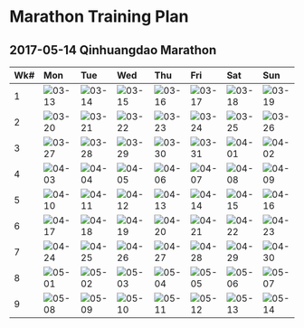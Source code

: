 # Marathon Training Plan
## 2017-05-14 Qinhuangdao Marathon
|Wk#|Mon|Tue|Wed|Thu|Fri|Sat|Sun|
|:--|:--|:--|:--|:--|:--|:--|:--|
|1|![03-13](https://img.shields.io/badge/03--13-rest-brightgreen.svg)|![03-14](https://img.shields.io/badge/03--14-5km-brightgreen.svg)|![03-15](https://img.shields.io/badge/03--15-5km-lightgrey.svg)|![03-16](https://img.shields.io/badge/03--16-5km-lightgrey.svg)|![03-17](https://img.shields.io/badge/03--17-rest-lightgrey.svg)|![03-18](https://img.shields.io/badge/03--18-10km-lightgrey.svg)|![03-19](https://img.shields.io/badge/03--19-train-lightgrey.svg)|
|2|![03-20](https://img.shields.io/badge/03--20-rest-lightgrey.svg)|![03-21](https://img.shields.io/badge/03--21-5km-lightgrey.svg)|![03-22](https://img.shields.io/badge/03--22-6km-lightgrey.svg)|![03-23](https://img.shields.io/badge/03--23-5km-lightgrey.svg)|![03-24](https://img.shields.io/badge/03--24-rest-lightgrey.svg)|![03-25](https://img.shields.io/badge/03--25-8km-lightgrey.svg)|![03-26](https://img.shields.io/badge/03--26-train-lightgrey.svg)|
|3|![03-27](https://img.shields.io/badge/03--27-rest-lightgrey.svg)|![03-28](https://img.shields.io/badge/03--28-5km-lightgrey.svg)|![03-29](https://img.shields.io/badge/03--29-8km-lightgrey.svg)|![03-30](https://img.shields.io/badge/03--30-5km-lightgrey.svg)|![03-31](https://img.shields.io/badge/03--31-rest-lightgrey.svg)|![04-01](https://img.shields.io/badge/04--01-15km-lightgrey.svg)|![04-02](https://img.shields.io/badge/04--02-train-lightgrey.svg)|
|4|![04-03](https://img.shields.io/badge/04--03-rest-lightgrey.svg)|![04-04](https://img.shields.io/badge/04--04-5km-lightgrey.svg)|![04-05](https://img.shields.io/badge/04--05-10km-lightgrey.svg)|![04-06](https://img.shields.io/badge/04--06-5km-lightgrey.svg)|![04-07](https://img.shields.io/badge/04--07-rest-lightgrey.svg)|![04-08](https://img.shields.io/badge/04--08-21km-lightgrey.svg)|![04-09](https://img.shields.io/badge/04--09-train-lightgrey.svg)|
|5|![04-10](https://img.shields.io/badge/04--10-rest-lightgrey.svg)|![04-11](https://img.shields.io/badge/04--11-6km-lightgrey.svg)|![04-12](https://img.shields.io/badge/04--12-12km-lightgrey.svg)|![04-13](https://img.shields.io/badge/04--13-6km-lightgrey.svg)|![04-14](https://img.shields.io/badge/04--14-rest-lightgrey.svg)|![04-15](https://img.shields.io/badge/04--15-25km-lightgrey.svg)|![04-16](https://img.shields.io/badge/04--16-train-lightgrey.svg)|
|6|![04-17](https://img.shields.io/badge/04--17-rest-lightgrey.svg)|![04-18](https://img.shields.io/badge/04--18-6km-lightgrey.svg)|![04-19](https://img.shields.io/badge/04--19-15km-lightgrey.svg)|![04-20](https://img.shields.io/badge/04--20-8km-lightgrey.svg)|![04-21](https://img.shields.io/badge/04--21-rest-lightgrey.svg)|![04-22](https://img.shields.io/badge/04--22-30km-lightgrey.svg)|![04-23](https://img.shields.io/badge/04--23-train-lightgrey.svg)|
|7|![04-24](https://img.shields.io/badge/04--24-rest-lightgrey.svg)|![04-25](https://img.shields.io/badge/04--25-8km-lightgrey.svg)|![04-26](https://img.shields.io/badge/04--26-15km-lightgrey.svg)|![04-27](https://img.shields.io/badge/04--27-8km-lightgrey.svg)|![04-28](https://img.shields.io/badge/04--28-rest-lightgrey.svg)|![04-29](https://img.shields.io/badge/04--29-15km-lightgrey.svg)|![04-30](https://img.shields.io/badge/04--30-train-lightgrey.svg)|
|8|![05-01](https://img.shields.io/badge/05--01-rest-lightgrey.svg)|![05-02](https://img.shields.io/badge/05--02-5km-lightgrey.svg)|![05-03](https://img.shields.io/badge/05--03-8km-lightgrey.svg)|![05-04](https://img.shields.io/badge/05--04-5km-lightgrey.svg)|![05-05](https://img.shields.io/badge/05--05-rest-lightgrey.svg)|![05-06](https://img.shields.io/badge/05--06-10km-lightgrey.svg)|![05-07](https://img.shields.io/badge/05--07-train-lightgrey.svg)|
|9|![05-08](https://img.shields.io/badge/05--08-rest-lightgrey.svg)|![05-09](https://img.shields.io/badge/05--09-5km-lightgrey.svg)|![05-10](https://img.shields.io/badge/05--10-8km-lightgrey.svg)|![05-11](https://img.shields.io/badge/05--11-3km-lightgrey.svg)|![05-12](https://img.shields.io/badge/05--12-rest-lightgrey.svg)|![05-13](https://img.shields.io/badge/05--13-rest-lightgrey.svg)|![05-14](https://img.shields.io/badge/05--14-42.195km-lightgrey.svg)|
